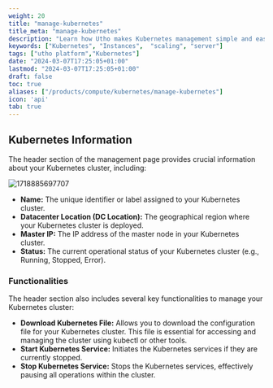 ```yaml
---
weight: 20
title: "manage-kubernetes"
title_meta: "manage-kubernetes"
description: "Learn how Utho makes Kubernetes management simple and easy so you easily anticipate your kubernetes infrastructure costs"
keywords: ["Kubernetes", "Instances",  "scaling", "server"]
tags: ["utho platform","Kubernetes"]
date: "2024-03-07T17:25:05+01:00"
lastmod: "2024-03-07T17:25:05+01:00"
draft: false
toc: true
aliases: ["/products/compute/kubernetes/manage-kubernetes"]
icon: 'api'
tab: true
---
```

## Kubernetes Information

The header section of the management page provides crucial information about your Kubernetes cluster, including:

![1718885697707](image/_index/1718885697707.png)

* **Name:** The unique identifier or label assigned to your Kubernetes cluster.
* **Datacenter Location (DC Location):** The geographical region where your Kubernetes cluster is deployed.
* **Master IP:** The IP address of the master node in your Kubernetes cluster.
* **Status:** The current operational status of your Kubernetes cluster (e.g., Running, Stopped, Error).

### Functionalities

The header section also includes several key functionalities to manage your Kubernetes cluster:

* **Download Kubernetes File:** Allows you to download the configuration file for your Kubernetes cluster. This file is essential for accessing and managing the cluster using kubectl or other tools.
* **Start Kubernetes Service:** Initiates the Kubernetes services if they are currently stopped.
* **Stop Kubernetes Service:** Stops the Kubernetes services, effectively pausing all operations within the cluster.
